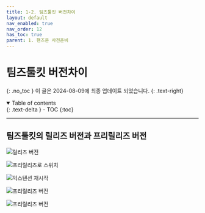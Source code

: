 ```yaml
---
title: 1-2. 팀즈툴킷 버전차이
layout: default
nav_enabled: true
nav_order: 12
has_toc: true
parent: 1. 핸즈온 사전준비
---
```


# 팀즈툴킷 버전차이
{: .no_toc }
이 글은 2024-08-09에 최종 업데이트 되었습니다.
{: .text-right}

<details open markdown="block">
  <summary>
    Table of contents
  </summary>
  {: .text-delta }
- TOC
{:toc}
</details>

---


## 팀즈툴킷의 릴리즈 버전과 프리릴리즈 버전

![릴리즈 버전](../assets/10/12-01.png)


![프리릴리즈로 스위치](../assets/10/12-02.png)


![익스텐션 재시작](../assets/10/12-03.png)


![프리릴리즈 버전](../assets/10/12-04.png)


![프리릴리즈 버전](../assets/10/12-05.png)


